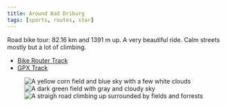 ```yaml
---
title: Around Bad Driburg
tags: [sports, routes, star]
---
```

Road bike tour: 82.16 km and 1391 m up. A very beautiful ride. Calm streets mostly but a lot of climbing. 

- [Bike Router Track](http://brouter.de/brouter-web/#map=12/51.6943/8.9815/standard,terrarium-hillshading,route-quality&lonlats=8.809233,51.71599;8.797855,51.717685;8.786216,51.710448;8.79962,51.704588;8.824536,51.696903;8.826562,51.692081;8.841507,51.68271;8.846236,51.684729;8.850271,51.69535;8.859777,51.699436;8.857935,51.702304;8.868803,51.712466;8.871138,51.72138;8.903498,51.718512;8.907899,51.71993;8.909989,51.726012;8.901238,51.728259;8.905216,51.733047;8.916479,51.731779;8.944263,51.741518;8.98369,51.74046;9.00241,51.738895;8.998375,51.736485;9.016889,51.736109;9.025032,51.749987;9.028459,51.751463;9.022859,51.754117;9.025195,51.756074;9.023709,51.759797;9.050397,51.766995;9.058738,51.759711;9.049792,51.754343;9.057849,51.746289;9.062297,51.736947;9.067257,51.737864;9.065093,51.72051;9.072481,51.712583;9.091395,51.710575;9.09148,51.707013;9.085165,51.695487;9.083182,51.684369;9.077193,51.68287;9.06328,51.670279;9.0685,51.657845;9.053298,51.653533;9.045845,51.648996;9.041063,51.641676;9.039941,51.637891;9.044411,51.627315;9.009172,51.62203;9.004836,51.620904;9.006096,51.618554;8.998711,51.621113;8.956054,51.621527;8.898413,51.616392;8.891262,51.61718;8.886659,51.622662;8.88448,51.644503;8.876318,51.651976;8.868205,51.649407;8.865506,51.652433;8.871688,51.658034;8.857364,51.677339;8.851062,51.695763;8.848672,51.7153;8.839429,51.715909;8.837991,51.72051;8.826263,51.718035;8.809537,51.719125;8.811451,51.716299&profile=fastbike)
- [GPX Track](/assets/2022-06-26-paderborn-bad-driburg-82km.gpx)

<figure>
<img src="/img/routes/IMG_2528X.jpg" alt="A yellow corn field and blue sky with a few white clouds">
<img src="/img/routes/IMG_2523X.jpg" alt="A dark green field with gray and cloudy sky">
<img src="/img/routes/IMG_2521X.jpg" alt="A straigh road climbing up surrounded by fields and forrests">
</figure>
